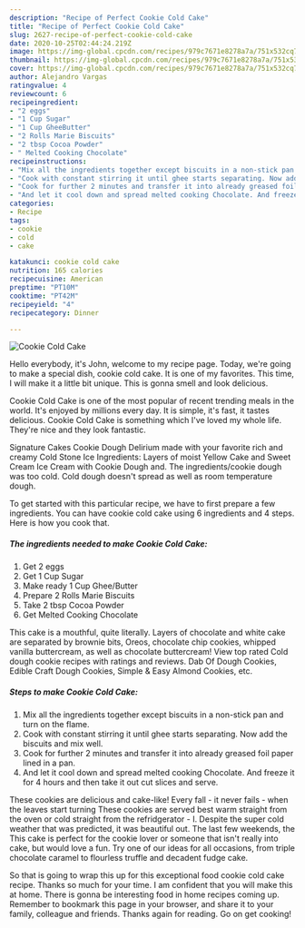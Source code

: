 ```yaml
---
description: "Recipe of Perfect Cookie Cold Cake"
title: "Recipe of Perfect Cookie Cold Cake"
slug: 2627-recipe-of-perfect-cookie-cold-cake
date: 2020-10-25T02:44:24.219Z
image: https://img-global.cpcdn.com/recipes/979c7671e8278a7a/751x532cq70/cookie-cold-cake-recipe-main-photo.jpg
thumbnail: https://img-global.cpcdn.com/recipes/979c7671e8278a7a/751x532cq70/cookie-cold-cake-recipe-main-photo.jpg
cover: https://img-global.cpcdn.com/recipes/979c7671e8278a7a/751x532cq70/cookie-cold-cake-recipe-main-photo.jpg
author: Alejandro Vargas
ratingvalue: 4
reviewcount: 6
recipeingredient:
- "2 eggs"
- "1 Cup Sugar"
- "1 Cup GheeButter"
- "2 Rolls Marie Biscuits"
- "2 tbsp Cocoa Powder"
- " Melted Cooking Chocolate"
recipeinstructions:
- "Mix all the ingredients together except biscuits in a non-stick pan and turn on the flame."
- "Cook with constant stirring it until ghee starts separating. Now add the biscuits and mix well."
- "Cook for further 2 minutes and transfer it into already greased foil paper lined in a pan."
- "And let it cool down and spread melted cooking Chocolate. And freeze it for 4 hours and then take it out cut slices and serve."
categories:
- Recipe
tags:
- cookie
- cold
- cake

katakunci: cookie cold cake 
nutrition: 165 calories
recipecuisine: American
preptime: "PT10M"
cooktime: "PT42M"
recipeyield: "4"
recipecategory: Dinner

---
```



![Cookie Cold Cake](https://img-global.cpcdn.com/recipes/979c7671e8278a7a/751x532cq70/cookie-cold-cake-recipe-main-photo.jpg)

Hello everybody, it's John, welcome to my recipe page. Today, we're going to make a special dish, cookie cold cake. It is one of my favorites. This time, I will make it a little bit unique. This is gonna smell and look delicious.

Cookie Cold Cake is one of the most popular of recent trending meals in the world. It's enjoyed by millions every day. It is simple, it's fast, it tastes delicious. Cookie Cold Cake is something which I've loved my whole life. They're nice and they look fantastic.

Signature Cakes Cookie Dough Delirium made with your favorite rich and creamy Cold Stone Ice Ingredients: Layers of moist Yellow Cake and Sweet Cream Ice Cream with Cookie Dough and. The ingredients/cookie dough was too cold. Cold dough doesn&#39;t spread as well as room temperature dough.


To get started with this particular recipe, we have to first prepare a few ingredients. You can have cookie cold cake using 6 ingredients and 4 steps. Here is how you cook that.

<!--inarticleads1-->

##### The ingredients needed to make Cookie Cold Cake:

1. Get 2 eggs
1. Get 1 Cup Sugar
1. Make ready 1 Cup Ghee/Butter
1. Prepare 2 Rolls Marie Biscuits
1. Take 2 tbsp Cocoa Powder
1. Get  Melted Cooking Chocolate


This cake is a mouthful, quite literally. Layers of chocolate and white cake are separated by brownie bits, Oreos, chocolate chip cookies, whipped vanilla buttercream, as well as chocolate buttercream! View top rated Cold dough cookie recipes with ratings and reviews. Dab Of Dough Cookies, Edible Craft Dough Cookies, Simple &amp; Easy Almond Cookies, etc. 

<!--inarticleads2-->

##### Steps to make Cookie Cold Cake:

1. Mix all the ingredients together except biscuits in a non-stick pan and turn on the flame.
1. Cook with constant stirring it until ghee starts separating. Now add the biscuits and mix well.
1. Cook for further 2 minutes and transfer it into already greased foil paper lined in a pan.
1. And let it cool down and spread melted cooking Chocolate. And freeze it for 4 hours and then take it out cut slices and serve.


These cookies are delicious and cake-like! Every fall - it never fails - when the leaves start turning These cookies are served best warm straight from the oven or cold straight from the refridgerator - I. Despite the super cold weather that was predicted, it was beautiful out. The last few weekends, the This cake is perfect for the cookie lover or someone that isn&#39;t really into cake, but would love a fun. Try one of our ideas for all occasions, from triple chocolate caramel to flourless truffle and decadent fudge cake. 

So that is going to wrap this up for this exceptional food cookie cold cake recipe. Thanks so much for your time. I am confident that you will make this at home. There is gonna be interesting food in home recipes coming up. Remember to bookmark this page in your browser, and share it to your family, colleague and friends. Thanks again for reading. Go on get cooking!
